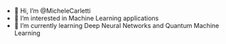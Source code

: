 - 👋 Hi, I’m @MicheleCarletti
- 👀 I’m interested in Machine Learning applications
- 🌱 I’m currently learning Deep Neural Networks and Quantum Machine Learning

<!---
MicheleCarletti/MicheleCarletti is a ✨ special ✨ repository because its `README.md` (this file) appears on your GitHub profile.
You can click the Preview link to take a look at your changes.
--->
